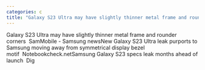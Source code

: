 ```yaml
---
categories: c
title: "Galaxy S23 Ultra may have slightly thinner metal frame and rounder corners  SamMobile  Samsung news"
---
```

Galaxy S23 Ultra may have slightly thinner metal frame and rounder corners&nbsp;&nbsp;SamMobile - Samsung newsNew Galaxy S23 Ultra leak purports to Samsung moving away from symmetrical display bezel motif&nbsp;&nbsp;Notebookcheck.netSamsung Galaxy S23 specs leak months ahead of launch&nbsp;&nbsp;Dig